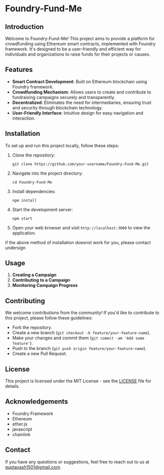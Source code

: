 # Foundry-Fund-Me

## Introduction
Welcome to Foundry-Fund-Me! This project aims to provide a platform for crowdfunding using Ethereum smart contracts, implemented with Foundry framework. It's designed to be a user-friendly and efficient way for individuals and organizations to raise funds for their projects or causes.

## Features
- **Smart Contract Development**: Built on Ethereum blockchain using Foundry framework.
- **Crowdfunding Mechanism**: Allows users to create and contribute to fundraising campaigns securely and transparently.
- **Decentralized**: Eliminates the need for intermediaries, ensuring trust and security through blockchain technology.
- **User-Friendly Interface**: Intuitive design for easy navigation and interaction.

## Installation
To set up and run this project locally, follow these steps:

1. Clone the repository:
   ```
   git clone https://github.com/your-username/Foundry-Fund-Me.git
   ```
   
2. Navigate into the project directory:
   ```
   cd Foundry-Fund-Me
   ```

3. Install dependencies:
   ```
   npm install
   ```

4. Start the development server:
   ```
   npm start
   ```

5. Open your web browser and visit `http://localhost:3000` to view the application.

if the above method of installation doesnot work for you, please contact undersign

## Usage
1. **Creating a Campaign**
2. **Contributing to a Campaign**
3. **Monitoring Campaign Progress**

## Contributing
We welcome contributions from the community! If you'd like to contribute to this project, please follow these guidelines:
- Fork the repository.
- Create a new branch (`git checkout -b feature/your-feature-name`).
- Make your changes and commit them (`git commit -am 'Add some feature'`).
- Push to the branch (`git push origin feature/your-feature-name`).
- Create a new Pull Request.

## License
This project is licensed under the MIT License - see the [LICENSE](LICENSE) file for details.

## Acknowledgements
- Foundry Framework
- Ethereum
- ether.js
- javascript
- chainlink

## Contact
If you have any questions or suggestions, feel free to reach out to us at [guptayash1501@gmail.com](mailto:guptayash1501@gmail.com).
